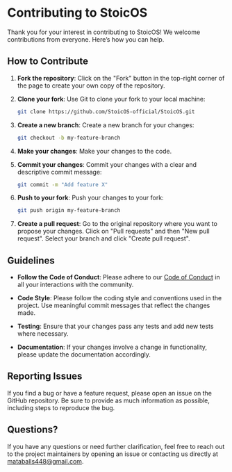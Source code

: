 # Contributing to StoicOS

Thank you for your interest in contributing to StoicOS! We welcome contributions from everyone. Here’s how you can help.

## How to Contribute

1. **Fork the repository**: Click on the "Fork" button in the top-right corner of the page to create your own copy of the repository.

2. **Clone your fork**: Use Git to clone your fork to your local machine:
   ```bash
   git clone https://github.com/StoicOS-official/StoicOS.git
   ```

3. **Create a new branch**: Create a new branch for your changes:
   ```bash
   git checkout -b my-feature-branch
   ```

4. **Make your changes**: Make your changes to the code.

5. **Commit your changes**: Commit your changes with a clear and descriptive commit message:
   ```bash
   git commit -m "Add feature X"
   ```

6. **Push to your fork**: Push your changes to your fork:
   ```bash
   git push origin my-feature-branch
   ```

7. **Create a pull request**: Go to the original repository where you want to propose your changes. Click on "Pull requests" and then "New pull request". Select your branch and click "Create pull request".

## Guidelines

- **Follow the Code of Conduct**: Please adhere to our [Code of Conduct](CODE_OF_CONDUCT.md) in all your interactions with the community.

- **Code Style**: Please follow the coding style and conventions used in the project. Use meaningful commit messages that reflect the changes made.

- **Testing**: Ensure that your changes pass any tests and add new tests where necessary.

- **Documentation**: If your changes involve a change in functionality, please update the documentation accordingly.

## Reporting Issues

If you find a bug or have a feature request, please open an issue on the GitHub repository. Be sure to provide as much information as possible, including steps to reproduce the bug.

## Questions?

If you have any questions or need further clarification, feel free to reach out to the project maintainers by opening an issue or contacting us directly at mataballs448@gmail.com.
